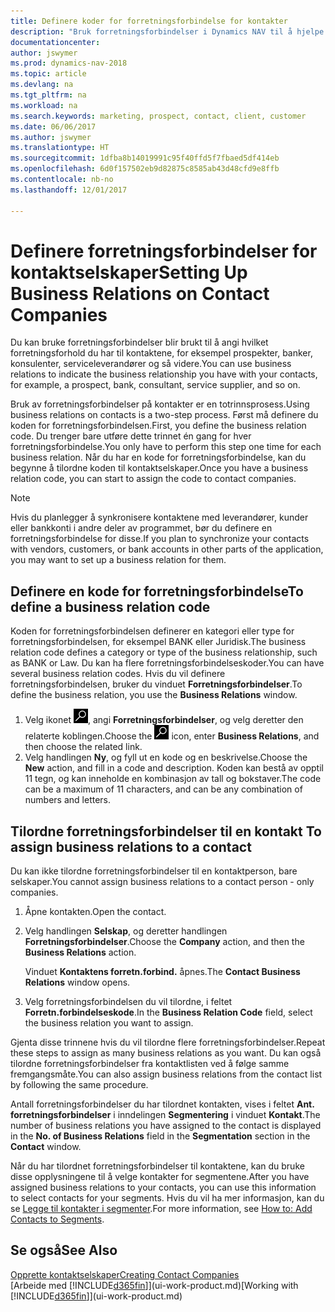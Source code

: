 ```yaml
---
title: Definere koder for forretningsforbindelse for kontakter
description: "Bruk forretningsforbindelser i Dynamics NAV til å hjelpe til med markedsføring, og til å angi hvilket forretningsforhold du har til prospekter, klienter og kunder, for eksempel en bank eller serviceleverandør."
documentationcenter: 
author: jswymer
ms.prod: dynamics-nav-2018
ms.topic: article
ms.devlang: na
ms.tgt_pltfrm: na
ms.workload: na
ms.search.keywords: marketing, prospect, contact, client, customer
ms.date: 06/06/2017
ms.author: jswymer
ms.translationtype: HT
ms.sourcegitcommit: 1dfba8b14019991c95f40ffd5f7fbaed5df414eb
ms.openlocfilehash: 6d0f157502eb9d82875c8585ab43d48cfd9e8ffb
ms.contentlocale: nb-no
ms.lasthandoff: 12/01/2017

---
```

# <a name="setting-up-business-relations-on-contact-companies"></a><span data-ttu-id="a782f-103">Definere forretningsforbindelser for kontaktselskaper</span><span class="sxs-lookup"><span data-stu-id="a782f-103">Setting Up Business Relations on Contact Companies</span></span>
<span data-ttu-id="a782f-104">Du kan bruke forretningsforbindelser blir brukt til å angi hvilket forretningsforhold du har til kontaktene, for eksempel prospekter, banker, konsulenter, serviceleverandører og så videre.</span><span class="sxs-lookup"><span data-stu-id="a782f-104">You can use business relations to indicate the business relationship you have with your contacts, for example, a prospect, bank, consultant, service supplier, and so on.</span></span>

<span data-ttu-id="a782f-105">Bruk av forretningsforbindelser på kontakter er en totrinnsprosess.</span><span class="sxs-lookup"><span data-stu-id="a782f-105">Using business relations on contacts is a two-step process.</span></span> <span data-ttu-id="a782f-106">Først må definere du koden for forretningsforbindelsen.</span><span class="sxs-lookup"><span data-stu-id="a782f-106">First, you define the business relation code.</span></span> <span data-ttu-id="a782f-107">Du trenger bare utføre dette trinnet én gang for hver forretningsforbindelse.</span><span class="sxs-lookup"><span data-stu-id="a782f-107">You only have to perform this step one time for each business relation.</span></span> <span data-ttu-id="a782f-108">Når du har en kode for forretningsforbindelse, kan du begynne å tilordne koden til kontaktselskaper.</span><span class="sxs-lookup"><span data-stu-id="a782f-108">Once you have a business relation code, you can start to assign the code to contact companies.</span></span>

> [!NOTE]  
>   <span data-ttu-id="a782f-109">Hvis du planlegger å synkronisere kontaktene med leverandører, kunder eller bankkonti i andre deler av programmet, bør du definere en forretningsforbindelse for disse.</span><span class="sxs-lookup"><span data-stu-id="a782f-109">If you plan to synchronize your contacts with vendors, customers, or bank accounts in other parts of the application, you may want to set up a business relation for them.</span></span>

## <a name="to-define-a-business-relation-code"></a><span data-ttu-id="a782f-110">Definere en kode for forretningsforbindelse</span><span class="sxs-lookup"><span data-stu-id="a782f-110">To define a business relation code</span></span>
<span data-ttu-id="a782f-111">Koden for forretningsforbindelsen definerer en kategori eller type for forretningsforbindelsen, for eksempel BANK eller Juridisk.</span><span class="sxs-lookup"><span data-stu-id="a782f-111">The business relation code defines a category or type of the business relationship, such as BANK or Law.</span></span> <span data-ttu-id="a782f-112">Du kan ha flere forretningsforbindelseskoder.</span><span class="sxs-lookup"><span data-stu-id="a782f-112">You can have several business relation codes.</span></span> <span data-ttu-id="a782f-113">Hvis du vil definere forretningsforbindelsen, bruker du vinduet **Forretningsforbindelser**.</span><span class="sxs-lookup"><span data-stu-id="a782f-113">To define the business relation, you use the **Business Relations** window.</span></span>

1. <span data-ttu-id="a782f-114">Velg ikonet ![Søk etter side eller rapport](media/ui-search/search_small.png "Søk etter side eller rapport"), angi **Forretningsforbindelser**, og velg deretter den relaterte koblingen.</span><span class="sxs-lookup"><span data-stu-id="a782f-114">Choose the ![Search for Page or Report](media/ui-search/search_small.png "Search for Page or Report icon") icon, enter **Business Relations**, and then choose the related link.</span></span>
2. <span data-ttu-id="a782f-115">Velg handlingen **Ny**, og fyll ut en kode og en beskrivelse.</span><span class="sxs-lookup"><span data-stu-id="a782f-115">Choose the **New** action, and fill in a code and description.</span></span> <span data-ttu-id="a782f-116">Koden kan bestå av opptil 11 tegn, og kan inneholde en kombinasjon av tall og bokstaver.</span><span class="sxs-lookup"><span data-stu-id="a782f-116">The code can be a maximum of 11 characters, and can be any combination of numbers and letters.</span></span>

## <span data-ttu-id="a782f-117"><a name="AssignBusRelContact"></a> Tilordne forretningsforbindelser til en kontakt</span><span class="sxs-lookup"><span data-stu-id="a782f-117"><a name="AssignBusRelContact"></a> To assign business relations to a contact</span></span>
<span data-ttu-id="a782f-118">Du kan ikke tilordne forretningsforbindelser til en kontaktperson, bare selskaper.</span><span class="sxs-lookup"><span data-stu-id="a782f-118">You cannot assign business relations to a contact person - only companies.</span></span>

1. <span data-ttu-id="a782f-119">Åpne kontakten.</span><span class="sxs-lookup"><span data-stu-id="a782f-119">Open the contact.</span></span>
2. <span data-ttu-id="a782f-120">Velg handlingen **Selskap**, og deretter handlingen **Forretningsforbindelser**.</span><span class="sxs-lookup"><span data-stu-id="a782f-120">Choose the **Company** action, and then the **Business Relations** action.</span></span>

    <span data-ttu-id="a782f-121">Vinduet **Kontaktens forretn.forbind.** åpnes.</span><span class="sxs-lookup"><span data-stu-id="a782f-121">The **Contact Business Relations** window opens.</span></span>
3. <span data-ttu-id="a782f-122">Velg forretningsforbindelsen du vil tilordne, i feltet **Forretn.forbindelseskode**.</span><span class="sxs-lookup"><span data-stu-id="a782f-122">In the **Business Relation Code** field, select the business relation you want to assign.</span></span>

<span data-ttu-id="a782f-123">Gjenta disse trinnene hvis du vil tilordne flere forretningsforbindelser.</span><span class="sxs-lookup"><span data-stu-id="a782f-123">Repeat these steps to assign as many business relations as you want.</span></span> <span data-ttu-id="a782f-124">Du kan også tilordne forretningsforbindelser fra kontaktlisten ved å følge samme fremgangsmåte.</span><span class="sxs-lookup"><span data-stu-id="a782f-124">You can also assign business relations from the contact list by following the same procedure.</span></span>

<span data-ttu-id="a782f-125">Antall forretningsforbindelser du har tilordnet kontakten, vises i feltet **Ant. forretningsforbindelser** i inndelingen **Segmentering** i vinduet **Kontakt**.</span><span class="sxs-lookup"><span data-stu-id="a782f-125">The number of business relations you have assigned to the contact is displayed in the **No. of Business Relations** field in the **Segmentation** section in the **Contact** window.</span></span>

<span data-ttu-id="a782f-126">Når du har tilordnet forretningsforbindelser til kontaktene, kan du bruke disse opplysningene til å velge kontakter for segmentene.</span><span class="sxs-lookup"><span data-stu-id="a782f-126">After you have assigned business relations to your contacts, you can use this information to select contacts for your segments.</span></span> <span data-ttu-id="a782f-127">Hvis du vil ha mer informasjon, kan du se [Legge til kontakter i segmenter](marketing-add-contact-segment.md).</span><span class="sxs-lookup"><span data-stu-id="a782f-127">For more information, see [How to: Add Contacts to Segments](marketing-add-contact-segment.md).</span></span>

## <a name="see-also"></a><span data-ttu-id="a782f-128">Se også</span><span class="sxs-lookup"><span data-stu-id="a782f-128">See Also</span></span>
[<span data-ttu-id="a782f-129">Opprette kontaktselskaper</span><span class="sxs-lookup"><span data-stu-id="a782f-129">Creating Contact Companies</span></span>](marketing-create-contact-companies.md)  
<span data-ttu-id="a782f-130">[Arbeide med [!INCLUDE[d365fin](includes/d365fin_md.md)]](ui-work-product.md)</span><span class="sxs-lookup"><span data-stu-id="a782f-130">[Working with [!INCLUDE[d365fin](includes/d365fin_md.md)]](ui-work-product.md)</span></span>

